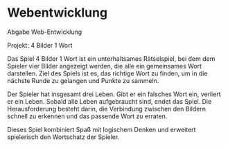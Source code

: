 # Webentwicklung

Abgabe Web-Entwicklung

Projekt: 4 Bilder 1 Wort

Das Spiel 4 Bilder 1 Wort ist ein unterhaltsames Rätselspiel, bei dem dem Spieler vier Bilder angezeigt werden, die alle ein gemeinsames Wort darstellen. Ziel des Spiels ist es, das richtige Wort zu finden, um in die nächste Runde zu gelangen und Punkte zu sammeln.

Der Spieler hat insgesamt drei Leben. Gibt er ein falsches Wort ein, verliert er ein Leben. Sobald alle Leben aufgebraucht sind, endet das Spiel. Die Herausforderung besteht darin, die Verbindung zwischen den Bildern schnell zu erkennen und das passende Wort zu erraten.

Dieses Spiel kombiniert Spaß mit logischem Denken und erweitert spielerisch den Wortschatz der Spieler.